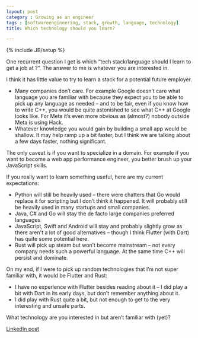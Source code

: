 ```yaml
---
layout: post
category : Growing as an engineer
tags : [softwareengineering, stack, growth, language, technology]
title: Which technology should you learn?

---
```

{% include JB/setup %}


One recurrent question I get is which “tech stack/language should I learn to get a job at <insert company>?”. The answer to me is whatever you are interested in.

I think it has little value to try to learn a stack for a potential future employer.

- Many companies don’t care. For example Google doesn’t care what language you are familiar with because they expect you to be able to pick up any language as needed – and to be fair, even if you know how to write C++, you would be quite astonished to see what C++ at Google looks like. For Meta it’s even more obvious as (almost?) nobody outside Meta is using Hack.
- Whatever knowledge you would gain by building a small app would be shallow. It may help ramp up a bit faster, but I think we are talking about a few days faster, nothing significant.

The only caveat is if you want to specialize in a domain. For example if you want to become a web app performance engineer, you better brush up your JavaScript skills.

If you really want to learn something useful, here are my current expectations:

- Python will still be heavily used – there were chatters that Go would replace it for scripting but I don’t think it happened. It will probably still be heavily used in many startups and small companies.
- Java, C# and Go will stay the de facto large companies preferred languages
- JavaScript, Swift and Android will stay and probably slightly grow as there aren't a lot of good alternatives – though I think Flutter (with Dart) has quite some potential here.
- Rust will pick up steam but won’t become mainstream – not every company needs such a powerful language. At the same time C++ will persist and dominate.

On my end, if I were to pick up random technologies that I’m not super familiar with, it would be Flutter and Rust:

- I have no experience with Flutter besides reading about it – I did play a bit with Dart in its early days, but don’t remember anything about it.
- I did play with Rust quite a bit, but not enough to get to the very interesting and unsafe parts.

What technology are you interested in but aren’t familiar with (yet)?


[LinkedIn post](https://www.linkedin.com/posts/tumichel_softwareengineering-stack-growth-activity-7176970932584882176--At8/)
